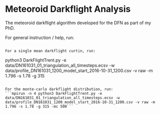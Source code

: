 # Meteoroid Darkflight Analysis

The meteoroid darkflight algorithm developed for the DFN as part of my PhD.

For general instruction / help, run:
```python3 DarkFlightTrent.py -h

For a single mean darkflight curtin, run:
```
python3 DarkFlightTrent.py -e data/DN161031_01_triangulation_all_timesteps.ecsv -w data/profile_DN161031_1200_model_start_2016-10-31_1200.csv -v raw -m 1.796 -s 1.78 -g 315
```

For the monte-carlo darkflight distribution, run:
```mpirun -n 4 python3 DarkFlightTrent.py -e data/DN161031_01_triangulation_all_timesteps.ecsv -w data/profile_DN161031_1200_model_start_2016-10-31_1200.csv -v raw -m 1.796 -s 1.78 -g 315 -mc 500```
